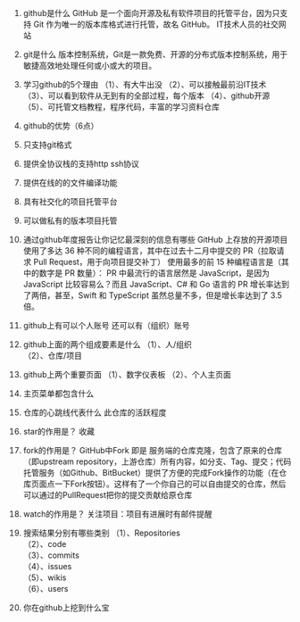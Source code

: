   1. github是什么
GitHub 是一个面向开源及私有软件项目的托管平台，因为只支持 Git 作为唯一的版本库格式进行托管，故名 GitHub。
IT技术人员的社交网站
  2. git是什么
版本控制系统，Git是一款免费、开源的分布式版本控制系统，用于敏捷高效地处理任何或小或大的项目。
  3. 学习github的5个理由
（1）、有大牛出没
（2）、可以接触最前沿IT技术
（3）、可以看到软件从无到有的全部过程，每个版本
（4）、github开源
（5）、可托管文档教程，程序代码，丰富的学习资料仓库
  4. github的优势（6点）
  1. 只支持git格式
  2. 提供全协议栈的支持http ssh协议
  3. 提供在线的的文件编译功能
  4. 具有社交化的项目托管平台
  5. 可以做私有的版本项目托管

  5. 通过github年度报告让你记忆最深刻的信息有哪些
GitHub 上存放的开源项目使用了多达 36 种不同的编程语言，其中在过去十二月中提交的 PR（拉取请求 Pull Request，用于向项目提交补丁） 使用最多的前 15 种编程语言是（其中的数字是 PR 数量）：
PR 中最流行的语言居然是 JavaScript，是因为 JavaScript 比较容易么？而且 JavaScript、C# 和 Go 语言的 PR 增长率达到了两倍，甚至，Swift 和 TypeScript 虽然总量不多，但是增长率达到了 3.5 倍。
  6. github上有可以个人账号 还可以有（组织）账号

  7. github上面的两个组成要素是什么
（1）、人/组织   
（2）、仓库/项目
  8. github上两个重要页面
（1）、数字仪表板
（2）、个人主页面
  9. 主页菜单都包含什么

  10. 仓库的心跳线代表什么
此仓库的活跃程度
  11. star的作用是？
收藏
  12. fork的作用是？
GitHub中Fork 即是 服务端的仓库克隆，包含了原来的仓库（即upstream repository，上游仓库）所有内容，如分支、Tag、提交；代码托管服务（如Github、BitBucket）提供了方便的完成Fork操作的功能（在仓库页面点一下Fork按钮）。这样有了一个你自己的可以自由提交的仓库，然后可以通过的PullRequest把你的提交贡献给原仓库
  13. watch的作用是？
关注项目：项目有进展时有邮件提醒
  14. 搜索结果分别有哪些类别
（1）、Repositories  
（2）、code  
（3）、commits  
（4）、issues  
（5）、wikis  
（6）、users
  15. 你在github上挖到什么宝

